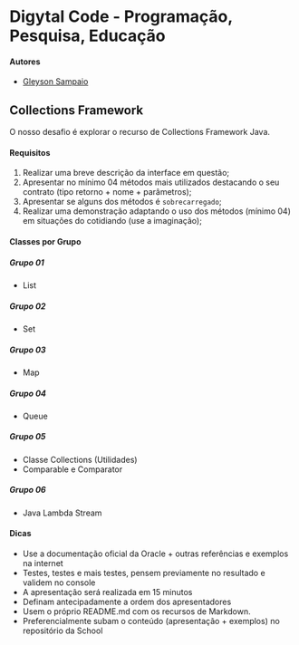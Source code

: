 # Digytal Code - Programação, Pesquisa, Educação

#### Autores
- [Gleyson Sampaio](https://github.com/glysns)

## Collections Framework
O nosso desafio é explorar o recurso de Collections Framework Java.

#### Requisitos
1. Realizar uma breve descrição da interface em questão;
1. Apresentar no mínimo 04 métodos mais utilizados destacando o seu contrato (tipo retorno + nome + parâmetros);
1. Apresentar se alguns dos métodos é `sobrecarregado`;
1. Realizar uma demonstração adaptando o uso dos métodos (mínimo 04) em situações do cotidiando (use a imaginação);

#### Classes por Grupo

##### Grupo 01
- List


##### Grupo 02
- Set

##### Grupo 03
- Map

##### Grupo 04
- Queue

##### Grupo 05
- Classe Collections (Utilidades)
- Comparable e Comparator
##### Grupo 06
- Java Lambda Stream


#### Dicas
- Use a documentação oficial da Oracle + outras referências e exemplos na internet
- Testes, testes e mais testes, pensem previamente no resultado e validem no console
- A apresentação será realizada em 15 minutos
- Definam antecipadamente a ordem dos apresentadores
- Usem o próprio README.md com os recursos de Markdown.
- Preferencialmente subam o conteúdo (apresentação + exemplos) no repositório da School



